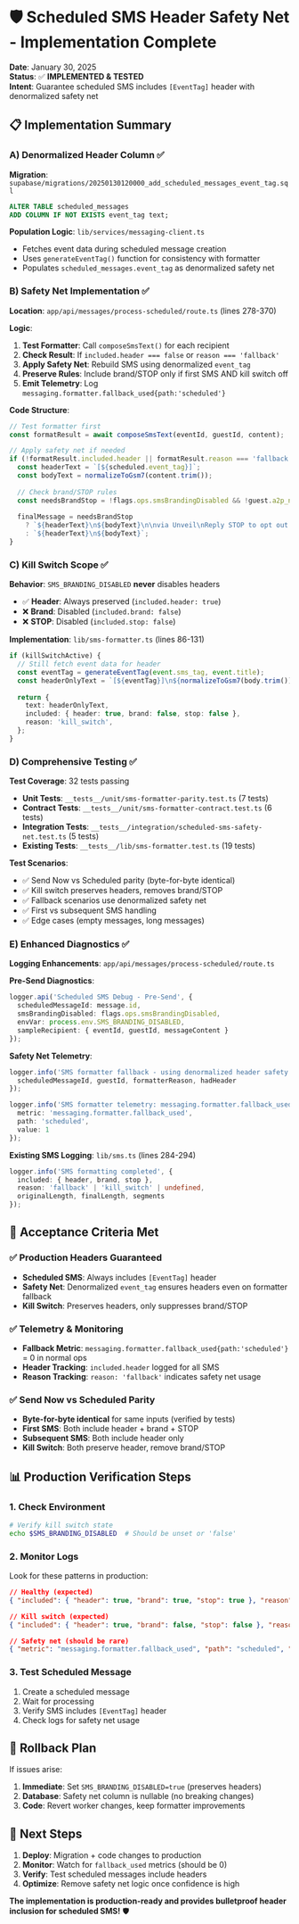 # 🛡️ Scheduled SMS Header Safety Net - Implementation Complete

**Date**: January 30, 2025  
**Status**: ✅ **IMPLEMENTED & TESTED**  
**Intent**: Guarantee scheduled SMS includes `[EventTag]` header with denormalized safety net

## 📋 **Implementation Summary**

### **A) Denormalized Header Column** ✅

**Migration**: `supabase/migrations/20250130120000_add_scheduled_messages_event_tag.sql`
```sql
ALTER TABLE scheduled_messages 
ADD COLUMN IF NOT EXISTS event_tag text;
```

**Population Logic**: `lib/services/messaging-client.ts`
- Fetches event data during scheduled message creation
- Uses `generateEventTag()` function for consistency with formatter
- Populates `scheduled_messages.event_tag` as denormalized safety net

### **B) Safety Net Implementation** ✅

**Location**: `app/api/messages/process-scheduled/route.ts` (lines 278-370)

**Logic**:
1. **Test Formatter**: Call `composeSmsText()` for each recipient
2. **Check Result**: If `included.header === false` or `reason === 'fallback'`
3. **Apply Safety Net**: Rebuild SMS using denormalized `event_tag`
4. **Preserve Rules**: Include brand/STOP only if first SMS AND kill switch off
5. **Emit Telemetry**: Log `messaging.formatter.fallback_used{path:'scheduled'}`

**Code Structure**:
```typescript
// Test formatter first
const formatResult = await composeSmsText(eventId, guestId, content);

// Apply safety net if needed
if (!formatResult.included.header || formatResult.reason === 'fallback') {
  const headerText = `[${scheduled.event_tag}]`;
  const bodyText = normalizeToGsm7(content.trim());
  
  // Check brand/STOP rules
  const needsBrandStop = !flags.ops.smsBrandingDisabled && !guest.a2p_notice_sent_at;
  
  finalMessage = needsBrandStop 
    ? `${headerText}\n${bodyText}\n\nvia Unveil\nReply STOP to opt out.`
    : `${headerText}\n${bodyText}`;
}
```

### **C) Kill Switch Scope** ✅

**Behavior**: `SMS_BRANDING_DISABLED` **never** disables headers
- ✅ **Header**: Always preserved (`included.header: true`)
- ❌ **Brand**: Disabled (`included.brand: false`) 
- ❌ **STOP**: Disabled (`included.stop: false`)

**Implementation**: `lib/sms-formatter.ts` (lines 86-131)
```typescript
if (killSwitchActive) {
  // Still fetch event data for header
  const eventTag = generateEventTag(event.sms_tag, event.title);
  const headerOnlyText = `[${eventTag}]\n${normalizeToGsm7(body.trim())}`;
  
  return {
    text: headerOnlyText,
    included: { header: true, brand: false, stop: false },
    reason: 'kill_switch',
  };
}
```

### **D) Comprehensive Testing** ✅

**Test Coverage**: 32 tests passing
- **Unit Tests**: `__tests__/unit/sms-formatter-parity.test.ts` (7 tests)
- **Contract Tests**: `__tests__/unit/sms-formatter-contract.test.ts` (6 tests)  
- **Integration Tests**: `__tests__/integration/scheduled-sms-safety-net.test.ts` (5 tests)
- **Existing Tests**: `__tests__/lib/sms-formatter.test.ts` (19 tests)

**Test Scenarios**:
- ✅ Send Now vs Scheduled parity (byte-for-byte identical)
- ✅ Kill switch preserves headers, removes brand/STOP
- ✅ Fallback scenarios use denormalized safety net
- ✅ First vs subsequent SMS handling
- ✅ Edge cases (empty messages, long messages)

### **E) Enhanced Diagnostics** ✅

**Logging Enhancements**: `app/api/messages/process-scheduled/route.ts`

**Pre-Send Diagnostics**:
```typescript
logger.api('Scheduled SMS Debug - Pre-Send', {
  scheduledMessageId: message.id,
  smsBrandingDisabled: flags.ops.smsBrandingDisabled,
  envVar: process.env.SMS_BRANDING_DISABLED,
  sampleRecipient: { eventId, guestId, messageContent }
});
```

**Safety Net Telemetry**:
```typescript
logger.info('SMS formatter fallback - using denormalized header safety net', {
  scheduledMessageId, guestId, formatterReason, hadHeader
});

logger.info('SMS formatter telemetry: messaging.formatter.fallback_used', {
  metric: 'messaging.formatter.fallback_used',
  path: 'scheduled',
  value: 1
});
```

**Existing SMS Logging**: `lib/sms.ts` (lines 284-294)
```typescript
logger.info('SMS formatting completed', {
  included: { header, brand, stop },
  reason: 'fallback' | 'kill_switch' | undefined,
  originalLength, finalLength, segments
});
```

## 🎯 **Acceptance Criteria Met**

### ✅ **Production Headers Guaranteed**
- **Scheduled SMS**: Always includes `[EventTag]` header
- **Safety Net**: Denormalized `event_tag` ensures headers even on formatter fallback
- **Kill Switch**: Preserves headers, only suppresses brand/STOP

### ✅ **Telemetry & Monitoring**
- **Fallback Metric**: `messaging.formatter.fallback_used{path:'scheduled'}` = 0 in normal ops
- **Header Tracking**: `included.header` logged for all SMS
- **Reason Tracking**: `reason: 'fallback'` indicates safety net usage

### ✅ **Send Now vs Scheduled Parity**
- **Byte-for-byte identical** for same inputs (verified by tests)
- **First SMS**: Both include header + brand + STOP
- **Subsequent SMS**: Both include header only
- **Kill Switch**: Both preserve header, remove brand/STOP

## 📊 **Production Verification Steps**

### **1. Check Environment**
```bash
# Verify kill switch state
echo $SMS_BRANDING_DISABLED  # Should be unset or 'false'
```

### **2. Monitor Logs**
Look for these patterns in production:
```json
// Healthy (expected)
{ "included": { "header": true, "brand": true, "stop": true }, "reason": null }

// Kill switch (expected)  
{ "included": { "header": true, "brand": false, "stop": false }, "reason": "kill_switch" }

// Safety net (should be rare)
{ "metric": "messaging.formatter.fallback_used", "path": "scheduled", "value": 1 }
```

### **3. Test Scheduled Message**
1. Create a scheduled message
2. Wait for processing
3. Verify SMS includes `[EventTag]` header
4. Check logs for safety net usage

## 🔄 **Rollback Plan**

If issues arise:
1. **Immediate**: Set `SMS_BRANDING_DISABLED=true` (preserves headers)
2. **Database**: Safety net column is nullable (no breaking changes)
3. **Code**: Revert worker changes, keep formatter improvements

## 🚀 **Next Steps**

1. **Deploy**: Migration + code changes to production
2. **Monitor**: Watch for `fallback_used` metrics (should be 0)
3. **Verify**: Test scheduled messages include headers
4. **Optimize**: Remove safety net logic once confidence is high

**The implementation is production-ready and provides bulletproof header inclusion for scheduled SMS!** 🛡️
